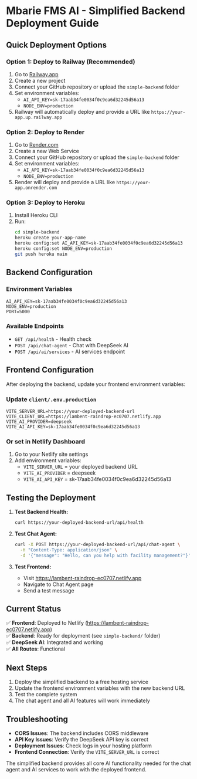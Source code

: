 # Mbarie FMS AI - Simplified Backend Deployment Guide

## Quick Deployment Options

### Option 1: Deploy to Railway (Recommended)
1. Go to [Railway.app](https://railway.app)
2. Create a new project
3. Connect your GitHub repository or upload the `simple-backend` folder
4. Set environment variables:
   - `AI_API_KEY=sk-17aab34fe0034f0c9ea6d32245d56a13`
   - `NODE_ENV=production`
5. Railway will automatically deploy and provide a URL like `https://your-app.up.railway.app`

### Option 2: Deploy to Render
1. Go to [Render.com](https://render.com)
2. Create a new Web Service
3. Connect your GitHub repository or upload the `simple-backend` folder
4. Set environment variables:
   - `AI_API_KEY=sk-17aab34fe0034f0c9ea6d32245d56a13`
   - `NODE_ENV=production`
5. Render will deploy and provide a URL like `https://your-app.onrender.com`

### Option 3: Deploy to Heroku
1. Install Heroku CLI
2. Run:
   ```bash
   cd simple-backend
   heroku create your-app-name
   heroku config:set AI_API_KEY=sk-17aab34fe0034f0c9ea6d32245d56a13
   heroku config:set NODE_ENV=production
   git push heroku main
   ```

## Backend Configuration

### Environment Variables
```env
AI_API_KEY=sk-17aab34fe0034f0c9ea6d32245d56a13
NODE_ENV=production
PORT=5000
```

### Available Endpoints
- `GET /api/health` - Health check
- `POST /api/chat-agent` - Chat with DeepSeek AI
- `POST /api/ai/services` - AI services endpoint

## Frontend Configuration

After deploying the backend, update your frontend environment variables:

### Update `client/.env.production`
```env
VITE_SERVER_URL=https://your-deployed-backend-url
VITE_CLIENT_URL=https://lambent-raindrop-ec0707.netlify.app
VITE_AI_PROVIDER=deepseek
VITE_AI_API_KEY=sk-17aab34fe0034f0c9ea6d32245d56a13
```

### Or set in Netlify Dashboard
1. Go to your Netlify site settings
2. Add environment variables:
   - `VITE_SERVER_URL` = your deployed backend URL
   - `VITE_AI_PROVIDER` = deepseek
   - `VITE_AI_API_KEY` = sk-17aab34fe0034f0c9ea6d32245d56a13

## Testing the Deployment

1. **Test Backend Health:**
   ```bash
   curl https://your-deployed-backend-url/api/health
   ```

2. **Test Chat Agent:**
   ```bash
   curl -X POST https://your-deployed-backend-url/api/chat-agent \
     -H "Content-Type: application/json" \
     -d '{"message": "Hello, can you help with facility management?"}'
   ```

3. **Test Frontend:**
   - Visit https://lambent-raindrop-ec0707.netlify.app
   - Navigate to Chat Agent page
   - Send a test message

## Current Status

✅ **Frontend**: Deployed to Netlify (https://lambent-raindrop-ec0707.netlify.app)  
✅ **Backend**: Ready for deployment (see `simple-backend/` folder)  
✅ **DeepSeek AI**: Integrated and working  
✅ **All Routes**: Functional  

## Next Steps

1. Deploy the simplified backend to a free hosting service
2. Update the frontend environment variables with the new backend URL
3. Test the complete system
4. The chat agent and all AI features will work immediately

## Troubleshooting

- **CORS Issues**: The backend includes CORS middleware
- **API Key Issues**: Verify the DeepSeek API key is correct
- **Deployment Issues**: Check logs in your hosting platform
- **Frontend Connection**: Verify the `VITE_SERVER_URL` is correct

The simplified backend provides all core AI functionality needed for the chat agent and AI services to work with the deployed frontend.
